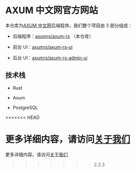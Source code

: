 # AXUM 中文网官方网站

本仓库为[AXUM 中文网](https://axum.eu.org)后端程序。我们整个项目由 3 部分组成：

- 后端程序：[axumrs/axum-rs](https://github.com/axumrs/axum-rs) （本仓库）

- 前台 UI：[axumrs/axum-rs-ui](https://github.com/axumrs/axum-rs-ui)

- 后台 UI：[axumrs/axum-rs-admin-ui](https://github.com/axumrs/axum-rs-admin-ui)

## 技术栈

- Rust

- Axum

- PostgreSQL

<<<<<<< HEAD

更多详细内容，请访问[关于我们](https://axum.rs/about)
=======
更多详细内容，请访问[关于我们](https://axum.eu.org/about)
>>>>>>> 2.2.3
